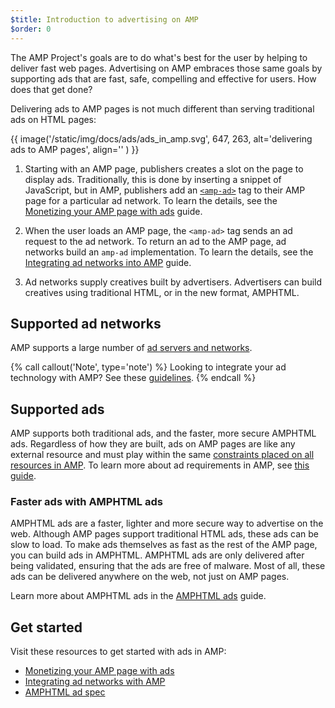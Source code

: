 ```yaml
---
$title: Introduction to advertising on AMP
$order: 0
---
```


The AMP Project's goals are to do what's best for the user by helping to deliver fast web pages. Advertising on AMP embraces those same goals by supporting ads that are fast, safe, compelling and effective for users. How does that get done?  

Delivering ads to AMP pages is not much different than serving traditional ads on HTML pages:

{{ image('/static/img/docs/ads/ads_in_amp.svg', 647, 263, alt='delivering ads to AMP pages', align='' ) }}

1.  Starting with an AMP page, publishers creates a slot on the page to display ads. Traditionally, this is done by inserting a snippet of JavaScript, but in AMP, publishers add an [`<amp-ad>`](/docs/reference/components/amp-ad.html) tag to their AMP page for a particular ad network. To learn the details, see the [Monetizing your AMP page with ads](/docs/ads/monetization.html) guide.

2.  When the user loads an AMP page, the `<amp-ad>` tag sends an ad request to the ad network. To return an ad to the AMP page, ad networks build an `amp-ad` implementation. To learn the details, see the [Integrating ad networks into AMP](https://github.com/ampproject/amphtml/blob/master/ads/README.md) guide.

3.  Ad networks supply creatives built by advertisers. Advertisers can build creatives using traditional HTML, or in the new format,  AMPHTML. 

## Supported ad networks

AMP supports a large number of [ad servers and networks](/docs/ads/ads_vendors.html).

{% call callout('Note', type='note') %}
Looking to integrate your ad technology with AMP? See these [guidelines](/docs/ads/integration-guide.html).
{% endcall %}

## Supported ads

AMP supports both traditional ads, and the faster, more secure AMPHTML ads.  Regardless of how they are built, ads on AMP pages are like any external resource and must play within the same [constraints placed on all resources in AMP](/learn/about-how/).   To learn more about ad requirements in AMP, see [this guide](https://github.com/ampproject/amphtml/blob/master/ads/README.md#constraints).

### Faster ads with AMPHTML ads

AMPHTML ads are a faster, lighter and more secure way to advertise on the web. Although AMP pages support traditional HTML ads, these ads can be slow to load. To make ads themselves as fast as the rest of the AMP page, you can build ads in AMPHTML. AMPHTML ads are only delivered after being validated, ensuring that the ads are free of malware. Most of all, these ads can be delivered anywhere on the web, not just on AMP pages.

Learn more about AMPHTML ads in the [AMPHTML ads](https://github.com/ampproject/amphtml/blob/master/ads/google/a4a/docs/a4a-readme.md) guide.


## Get started

Visit these resources to get started with ads in AMP:

*   [Monetizing your AMP page with ads](/docs/ads/monetization.html)
*   [Integrating ad networks with AMP](https://github.com/ampproject/amphtml/blob/master/ads/README.md)
*   [AMPHTML ad spec](https://github.com/ampproject/amphtml/blob/master/extensions/amp-a4a/amp-a4a-format.md)
